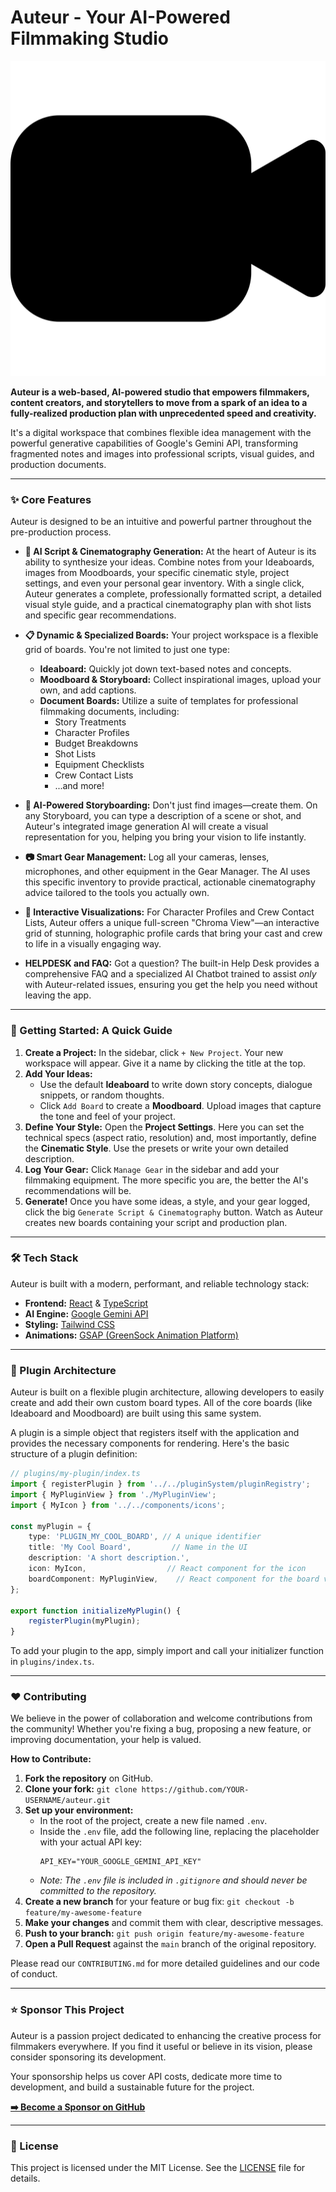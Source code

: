 # Auteur - Your AI-Powered Filmmaking Studio

![Auteur Logo](auteur-logo.svg)

**Auteur is a web-based, AI-powered studio that empowers filmmakers, content creators, and storytellers to move from a spark of an idea to a fully-realized production plan with unprecedented speed and creativity.**

It's a digital workspace that combines flexible idea management with the powerful generative capabilities of Google's Gemini API, transforming fragmented notes and images into professional scripts, visual guides, and production documents.

---

### ✨ Core Features

Auteur is designed to be an intuitive and powerful partner throughout the pre-production process.

*   **🧠 AI Script & Cinematography Generation:** At the heart of Auteur is its ability to synthesize your ideas. Combine notes from your Ideaboards, images from Moodboards, your specific cinematic style, project settings, and even your personal gear inventory. With a single click, Auteur generates a complete, professionally formatted script, a detailed visual style guide, and a practical cinematography plan with shot lists and specific gear recommendations.

*   **📋 Dynamic & Specialized Boards:** Your project workspace is a flexible grid of boards. You're not limited to just one type:
    *   **Ideaboard:** Quickly jot down text-based notes and concepts.
    *   **Moodboard & Storyboard:** Collect inspirational images, upload your own, and add captions.
    *   **Document Boards:** Utilize a suite of templates for professional filmmaking documents, including:
        *   Story Treatments
        *   Character Profiles
        *   Budget Breakdowns
        *   Shot Lists
        *   Equipment Checklists
        *   Crew Contact Lists
        *   ...and more!

*   **🤖 AI-Powered Storyboarding:** Don't just find images—create them. On any Storyboard, you can type a description of a scene or shot, and Auteur's integrated image generation AI will create a visual representation for you, helping you bring your vision to life instantly.

*   **📷 Smart Gear Management:** Log all your cameras, lenses, microphones, and other equipment in the Gear Manager. The AI uses this specific inventory to provide practical, actionable cinematography advice tailored to the tools you actually own.

*   **🎨 Interactive Visualizations:** For Character Profiles and Crew Contact Lists, Auteur offers a unique full-screen "Chroma View"—an interactive grid of stunning, holographic profile cards that bring your cast and crew to life in a visually engaging way.

*   **HELPDESK and FAQ:** Got a question? The built-in Help Desk provides a comprehensive FAQ and a specialized AI Chatbot trained to assist *only* with Auteur-related issues, ensuring you get the help you need without leaving the app.

---

### 🚀 Getting Started: A Quick Guide

1.  **Create a Project:** In the sidebar, click `+ New Project`. Your new workspace will appear. Give it a name by clicking the title at the top.
2.  **Add Your Ideas:**
    *   Use the default **Ideaboard** to write down story concepts, dialogue snippets, or random thoughts.
    *   Click `Add Board` to create a **Moodboard**. Upload images that capture the tone and feel of your project.
3.  **Define Your Style:** Open the **Project Settings**. Here you can set the technical specs (aspect ratio, resolution) and, most importantly, define the **Cinematic Style**. Use the presets or write your own detailed description.
4.  **Log Your Gear:** Click `Manage Gear` in the sidebar and add your filmmaking equipment. The more specific you are, the better the AI's recommendations will be.
5.  **Generate!** Once you have some ideas, a style, and your gear logged, click the big `Generate Script & Cinematography` button. Watch as Auteur creates new boards containing your script and production plan.

---

### 🛠️ Tech Stack

Auteur is built with a modern, performant, and reliable technology stack:

*   **Frontend:** [React](https://reactjs.org/) & [TypeScript](https://www.typescriptlang.org/)
*   **AI Engine:** [Google Gemini API](https://ai.google.dev/)
*   **Styling:** [Tailwind CSS](https://tailwindcss.com/)
*   **Animations:** [GSAP (GreenSock Animation Platform)](https://greensock.com/gsap/)

---

### 🔌 Plugin Architecture

Auteur is built on a flexible plugin architecture, allowing developers to easily create and add their own custom board types. All of the core boards (like Ideaboard and Moodboard) are built using this same system.

A plugin is a simple object that registers itself with the application and provides the necessary components for rendering. Here's the basic structure of a plugin definition:

```typescript
// plugins/my-plugin/index.ts
import { registerPlugin } from '../../pluginSystem/pluginRegistry';
import { MyPluginView } from './MyPluginView';
import { MyIcon } from '../../components/icons';

const myPlugin = {
    type: 'PLUGIN_MY_COOL_BOARD', // A unique identifier
    title: 'My Cool Board',         // Name in the UI
    description: 'A short description.',
    icon: MyIcon,                  // React component for the icon
    boardComponent: MyPluginView,    // React component for the board view
};

export function initializeMyPlugin() {
    registerPlugin(myPlugin);
}
```

To add your plugin to the app, simply import and call your initializer function in `plugins/index.ts`.

---

### ❤️ Contributing

We believe in the power of collaboration and welcome contributions from the community! Whether you're fixing a bug, proposing a new feature, or improving documentation, your help is valued.

**How to Contribute:**

1.  **Fork the repository** on GitHub.
2.  **Clone your fork:** `git clone https://github.com/YOUR-USERNAME/auteur.git`
3.  **Set up your environment:**
    *   In the root of the project, create a new file named `.env`.
    *   Inside the `.env` file, add the following line, replacing the placeholder with your actual API key:
        ```
        API_KEY="YOUR_GOOGLE_GEMINI_API_KEY"
        ```
    *   *Note: The `.env` file is included in `.gitignore` and should never be committed to the repository.*
4.  **Create a new branch** for your feature or bug fix: `git checkout -b feature/my-awesome-feature`
5.  **Make your changes** and commit them with clear, descriptive messages.
6.  **Push to your branch:** `git push origin feature/my-awesome-feature`
7.  **Open a Pull Request** against the `main` branch of the original repository.

Please read our `CONTRIBUTING.md` for more detailed guidelines and our code of conduct.

---

### ⭐ Sponsor This Project

Auteur is a passion project dedicated to enhancing the creative process for filmmakers everywhere. If you find it useful or believe in its vision, please consider sponsoring its development.

Your sponsorship helps us cover API costs, dedicate more time to development, and build a sustainable future for the project.

**[➡️ Become a Sponsor on GitHub](https://github.com/sponsors/priyankt3i)**

---

### 📄 License

This project is licensed under the MIT License. See the [LICENSE](LICENSE) file for details.
